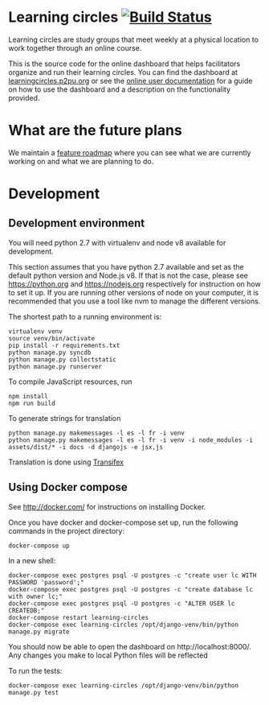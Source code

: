 # Learning circles [![Build Status](https://travis-ci.org/p2pu/learning-circles.svg?branch=master)](https://travis-ci.org/p2pu/learning-circles)

Learning circles are study groups that meet weekly at a physical location to work together through an online course.

This is the source code for the online dashboard that helps facilitators organize and run their learning circles. You can find the dashboard at [learningcircles.p2pu.org](https://learningcircles.p2pu.org/) or see the [online user documentation](http://learning-circles.readthedocs.org/en/latest/) for a guide on how to use the dashboard and a description on the functionality provided.

# What are the future plans

We maintain a [feature roadmap](https://github.com/p2pu/learning-circles/wiki/Roadmap) where you can see what we are currently working on and what we are planning to do.

# Development

## Development environment

You will need python 2.7 with virtualenv and node v8 available for development.

This section assumes that you have python 2.7 available and set as the default python version and Node.js v8. If that is not the case, please see https://python.org and https://nodejs.org respectively for instruction on how to set it up. If you are running other versions of node on your computer, it is recommended that you use a tool like nvm to manage the different versions.


The shortest path to a running environment is:

```
virtualenv venv
source venv/bin/activate
pip install -r requirements.txt
python manage.py syncdb
python manage.py collectstatic
python manage.py runserver
```

To compile JavaScript resources, run

```
npm install
npm run build
```

To generate strings for translation

    python manage.py makemessages -l es -l fr -i venv
    python manage.py makemessages -l es -l fr -i venv -i node_modules -i assets/dist/* -i docs -d djangojs -e jsx,js

Translation is done using [Transifex](https://www.transifex.com/p2pu/learning-circles/)


## Using Docker compose

See http://docker.com/ for instructions on installing Docker.

Once you have docker and docker-compose set up, run the following commands in the project directory:

```
docker-compose up
```

In a new shell:

```
docker-compose exec postgres psql -U postgres -c "create user lc WITH PASSWORD 'password';"
docker-compose exec postgres psql -U postgres -c "create database lc with owner lc;"
docker-compose exec postgres psql -U postgres -c "ALTER USER lc CREATEDB;"
docker-compose restart learning-circles
docker-compose exec learning-circles /opt/django-venv/bin/python manage.py migrate
```

You should now be able to open the dashboard on http://localhost:8000/. Any changes you make to local Python files will be reflected

To run the tests:

```
docker-compose exec learning-circles /opt/django-venv/bin/python manage.py test
```
